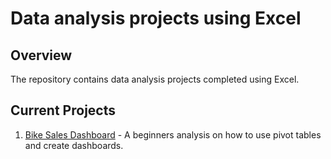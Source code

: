 # Data analysis projects using Excel

## Overview

The repository contains data analysis projects completed using Excel.

## Current Projects

1. [Bike Sales Dashboard](https://github.com/gimAbey/excel-da-projects/tree/main/Bike%20Buyers%20Analysis) - A beginners analysis on how to use pivot tables and create dashboards.
